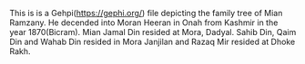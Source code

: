 This is is a Gehpi(https://gephi.org/) file depicting the family tree of Mian Ramzany. 
He decended into Moran Heeran in Onah from Kashmir in the year 1870(Bicram). Mian Jamal Din resided at Mora, Dadyal. 
Sahib Din, Qaim Din and Wahab Din resided in Mora Janjilan and Razaq Mir resided at Dhoke Rakh. 
